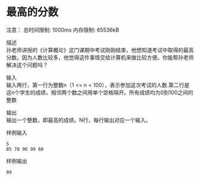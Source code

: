 # 最高的分数

注意： 总时间限制: 1000ms 内存限制: 65536kB

描述  
孙老师讲授的《计算概论》这门课期中考试刚刚结束，他想知道考试中取得的最高分数。因为人数比较多，他觉得这件事情交给计算机来做比较方便。你能帮孙老师解决这个问题吗？ 

输入  
输入两行，第一行为整数n（1 <= n < 100），表示参加这次考试的人数.第二行是这n个学生的成绩，相邻两个数之间用单个空格隔开。所有成绩均为0到100之间的整数  

输出  
输出一个整数，即最高的成绩。N行，每行输出对应一个输入。  

样例输入
```
5
85 78 90 99 60
```
样例输出
```
99
```
